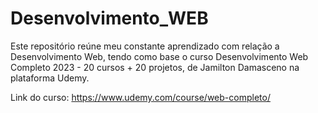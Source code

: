 # Desenvolvimento_WEB

Este repositório reúne meu constante aprendizado com relação a Desenvolvimento Web, 
tendo como base o curso Desenvolvimento Web Completo 2023 - 20 cursos + 20 projetos,
de Jamilton Damasceno na plataforma Udemy.

Link do curso: https://www.udemy.com/course/web-completo/
